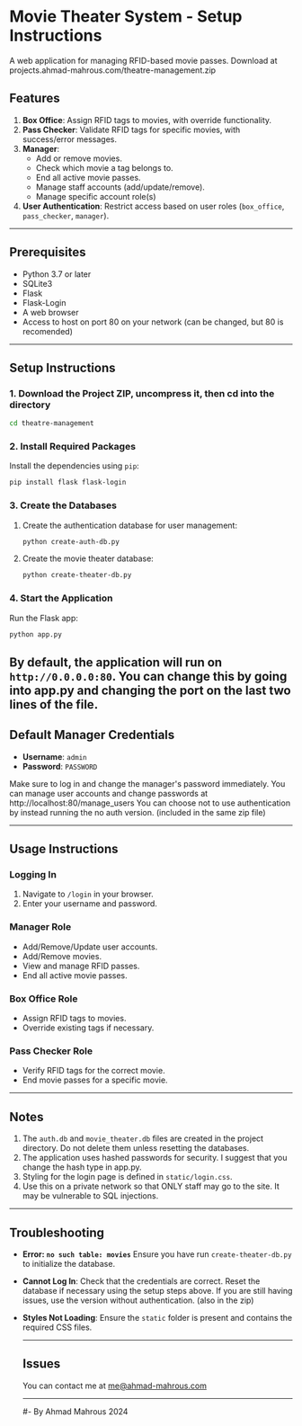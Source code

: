 # Movie Theater System - Setup Instructions

A web application for managing RFID-based movie passes. Download at projects.ahmad-mahrous.com/theatre-management.zip

## Features

1. **Box Office**: Assign RFID tags to movies, with override functionality.
2. **Pass Checker**: Validate RFID tags for specific movies, with success/error messages.
3. **Manager**:
   - Add or remove movies.
   - Check which movie a tag belongs to.
   - End all active movie passes.
   - Manage staff accounts (add/update/remove).
   - Manage specific account role(s)
4. **User Authentication**: Restrict access based on user roles (`box_office`, `pass_checker`, `manager`).

---

## Prerequisites

- Python 3.7 or later
- SQLite3
- Flask
- Flask-Login
- A web browser
- Access to host on port 80 on your network (can be changed, but 80 is recomended)

---

## Setup Instructions

### 1. Download the Project ZIP, uncompress it, then cd into the directory
```bash
cd theatre-management
```

### 2. Install Required Packages
Install the dependencies using `pip`:
```bash
pip install flask flask-login
```

### 3. Create the Databases
1. Create the authentication database for user management:
   ```bash
   python create-auth-db.py
   ```
2. Create the movie theater database:
   ```bash
   python create-theater-db.py
   ```

### 4. Start the Application
Run the Flask app:
```bash
python app.py
```

By default, the application will run on `http://0.0.0.0:80`.
You can change this by going into app.py and changing the port on the last two lines of the file.
---

## Default Manager Credentials

- **Username**: `admin`
- **Password**: `PASSWORD`

Make sure to log in and change the manager's password immediately.
You can manage user accounts and change passwords at http://localhost:80/manage_users
You can choose not to use authentication by instead running the no auth version. (included in the same zip file)

---

## Usage Instructions

### Logging In
1. Navigate to `/login` in your browser.
2. Enter your username and password.

### Manager Role
- Add/Remove/Update user accounts.
- Add/Remove movies.
- View and manage RFID passes.
- End all active movie passes.

### Box Office Role
- Assign RFID tags to movies.
- Override existing tags if necessary.

### Pass Checker Role
- Verify RFID tags for the correct movie.
- End movie passes for a specific movie.

---

## Notes

1. The `auth.db` and `movie_theater.db` files are created in the project directory. Do not delete them unless resetting the databases.
2. The application uses hashed passwords for security. I suggest that you change the hash type in app.py. 
3. Styling for the login page is defined in `static/login.css`.
4. Use this on a private network so that ONLY staff may go to the site. It may be vulnerable to SQL injections.

---

## Troubleshooting

- **Error: `no such table: movies`**
  Ensure you have run `create-theater-db.py` to initialize the database.
  
- **Cannot Log In**:
  Check that the credentials are correct. Reset the database if necessary using the setup steps above. If you are still having issues, use the version without authentication. (also in the zip)

- **Styles Not Loading**:
  Ensure the `static` folder is present and contains the required CSS files.

  ---

  ## Issues
  You can contact me at me@ahmad-mahrous.com

  ---

  #- By Ahmad Mahrous 2024
